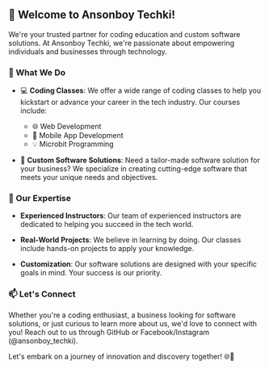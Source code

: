 ## 👋 Welcome to Ansonboy Techki!

We're your trusted partner for coding education and custom software solutions. At Ansonboy Techki, we're passionate about empowering individuals and businesses through technology.

### 💼 What We Do

- 💻 **Coding Classes**: We offer a wide range of coding classes to help you kickstart or advance your career in the tech industry. Our courses include:
  - 🌐 Web Development
  - 📱 Mobile App Development
  - 💡 Microbit Programming
  
- 🚀 **Custom Software Solutions**: Need a tailor-made software solution for your business? We specialize in creating cutting-edge software that meets your unique needs and objectives.

### 🌟 Our Expertise

- **Experienced Instructors**: Our team of experienced instructors are dedicated to helping you succeed in the tech world.

- **Real-World Projects**: We believe in learning by doing. Our classes include hands-on projects to apply your knowledge.

- **Customization**: Our software solutions are designed with your specific goals in mind. Your success is our priority.

### 📫 Let's Connect

Whether you're a coding enthusiast, a business looking for software solutions, or just curious to learn more about us, we'd love to connect with you! Reach out to us through GitHub or Facebook/Instagram (@ansonboy_techki).

Let's embark on a journey of innovation and discovery together! 🌐🚀

